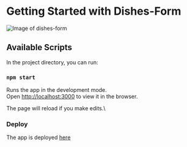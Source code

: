 # Getting Started with Dishes-Form
![Image of dishes-form](https://i.ibb.co/mcg7Gzt/prewiew.jpg)
## Available Scripts

In the project directory, you can run:

### `npm start`

Runs the app in the development mode.\
Open [http://localhost:3000](http://localhost:3000) to view it in the browser.

The page will reload if you make edits.\

### Deploy
The app is deployed [here](https://dish-form-yupodd.netlify.app/)
